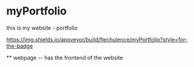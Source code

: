 # myPortfolio
this is my website - portfolio

https://img.shields.io/appveyor/build/flechulence/myPortfolio?style=for-the-badge

** webpage -- has the frontend of the website
